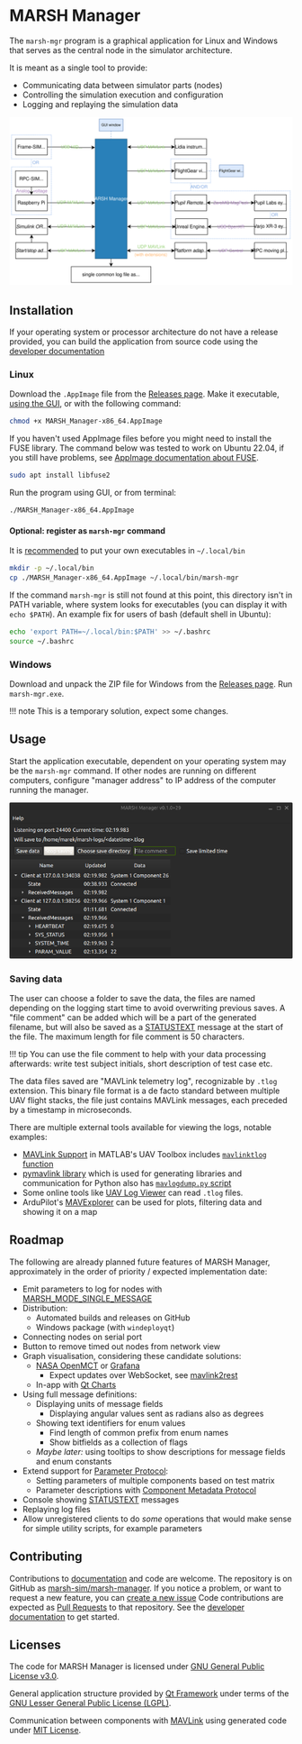 # MARSH Manager

The `marsh-mgr` program is a graphical application for Linux and Windows that serves as the central node in the simulator architecture.

It is meant as a single tool to provide:

- Communicating data between simulator parts (nodes)
- Controlling the simulation execution and configuration
- Logging and replaying the simulation data

![diagram showing MARSH Manager as central element of the simulator](./simulator_variants_manager.svg)

## Installation

If your operating system or processor architecture do not have a release provided, you can build the application from source code using the [developer documentation](./development.md)

### Linux

Download the `.AppImage` file from the [Releases page](https://github.com/marsh-sim/marsh-manager/releases).
Make it executable, [using the GUI](https://docs.appimage.org/introduction/quickstart.html#using-the-gui), or with the following command:

```bash
chmod +x MARSH_Manager-x86_64.AppImage
```

If you haven't used AppImage files before you might need to install the FUSE library.
The command below was tested to work on Ubuntu 22.04, if you still have problems, see [AppImage documentation about FUSE](https://docs.appimage.org/user-guide/troubleshooting/fuse.html).

```bash
sudo apt install libfuse2
```

Run the program using GUI, or from terminal:

```bash
./MARSH_Manager-x86_64.AppImage
```

#### Optional: register as `marsh-mgr` command

It is [recommended](https://specifications.freedesktop.org/basedir-spec/basedir-spec-latest.html#variables) to put your own executables in `~/.local/bin`

```bash
mkdir -p ~/.local/bin
cp ./MARSH_Manager-x86_64.AppImage ~/.local/bin/marsh-mgr
```

If the command `marsh-mgr` is still not found at this point, this directory isn't in PATH variable, where system looks for executables (you can display it with `echo $PATH`).
An example fix for users of bash (default shell in Ubuntu):

```bash
echo 'export PATH=~/.local/bin:$PATH' >> ~/.bashrc
source ~/.bashrc
```

### Windows

Download and unpack the ZIP file for Windows from the [Releases page](https://github.com/marsh-sim/marsh-manager/releases).
Run `marsh-mgr.exe`.

!!! note
    This is a temporary solution, expect some changes.

## Usage

Start the application executable, dependent on your operating system may be the `marsh-mgr` command.
If other nodes are running on different computers, configure "manager address" to IP address of the computer running the manager.

![screenshot of MARSH Manager window](main_window.png)

### Saving data

The user can choose a folder to save the data, the files are named depending on the logging start time to avoid overwriting previous saves.
A "file comment" can be added which will be a part of the generated filename, but will also be saved as a [STATUSTEXT](../mavlink/common.md#STATUSTEXT) message at the start of the file.
The maximum length for file comment is 50 characters.

!!! tip
    You can use the file comment to help with your data processing afterwards: write test subject initials, short description of test case etc.

The data files saved are "MAVLink telemetry log", recognizable by `.tlog` extension.
This binary file format is a de facto standard between multiple UAV flight stacks, the file just contains MAVLink messages, each preceded by a timestamp in microseconds.

There are multiple external tools available for viewing the logs, notable examples:

- [MAVLink Support](https://it.mathworks.com/help/uav/mavlink-support.html?s_tid=CRUX_lftnav) in MATLAB's UAV Toolbox includes [`mavlinktlog` function](https://it.mathworks.com/help/uav/ref/mavlinktlog.html)
- [pymavlink library](https://github.com/ArduPilot/pymavlink) which is used for generating libraries and communication for Python also has [`mavlogdump.py` script](https://github.com/ArduPilot/pymavlink/blob/master/tools/mavlogdump.py)
- Some online tools like [UAV Log Viewer](https://plot.ardupilot.org/) can read `.tlog` files.
- ArduPilot's [MAVExplorer](https://ardupilot.org/dev/docs/using-mavexplorer-for-log-analysis.html) can be used for plots, filtering data and showing it on a map

## Roadmap

The following are already planned future features of MARSH Manager, approximately in the order of priority / expected implementation date:

- Emit parameters to log for nodes with [MARSH_MODE_SINGLE_MESSAGE](../mavlink/marsh.md#MARSH_MODE_SINGLE_MESSAGE)
- Distribution:
    - Automated builds and releases on GitHub
    - Windows package (with `windeployqt`)
- Connecting nodes on serial port
- Button to remove timed out nodes from network view
- Graph visualisation, considering these candidate solutions:
    - [NASA OpenMCT](https://github.com/nasa/openmct) or [Grafana](https://github.com/grafana/grafana)
        - Expect updates over WebSocket, see [mavlink2rest](https://github.com/mavlink/mavlink2rest)
    - In-app with [Qt Charts](https://doc.qt.io/qt-6.5/qtcharts-overview.html)
- Using full message definitions:
    - Displaying units of message fields
        - Displaying angular values sent as radians also as degrees
    - Showing text identifiers for enum values
        - Find length of common prefix from enum names
        - Show bitfields as a collection of flags
    - *Maybe later:* using tooltips to show descriptions for message fields and enum constants
- Extend support for [Parameter Protocol](https://mavlink.io/en/services/parameter.html):
    - Setting parameters of multiple components based on test matrix
    - Parameter descriptions with [Component Metadata Protocol](https://mavlink.io/en/services/component_information.html)
- Console showing [STATUSTEXT](../mavlink/common.md#STATUSTEXT) messages
- Replaying log files
- Allow unregistered clients to do *some* operations that would make sense for simple utility scripts, for example parameters

## Contributing

Contributions to [documentation](../documentation.md) and code are welcome.
The repository is on GitHub as [marsh-sim/marsh-manager](https://github.com/marsh-sim/marsh-manager).
If you notice a problem, or want to request a new feature, you can [create a new issue](https://github.com/marsh-sim/marsh-manager/issues)
Code contributions are expected as [Pull Requests](https://docs.github.com/en/pull-requests/collaborating-with-pull-requests/proposing-changes-to-your-work-with-pull-requests/about-pull-requests) to that repository.
See the [developer documentation](./development.md) to get started.

## Licenses

The code for MARSH Manager is licensed under [GNU General Public License v3.0](https://github.com/marsh-sim/marsh-manager/blob/main/LICENSE.txt).

General application structure provided by [Qt Framework](https://www.qt.io/product) under terms of the [GNU Lesser General Public License (LGPL)](https://doc.qt.io/qt-6/lgpl.html).

Communication between components with [MAVLink](https://mavlink.io/en/) using generated code under [MIT License](https://github.com/mavlink/mavlink/blob/master/COPYING).
